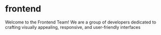 # frontend
Welcome to the Frontend Team! We are a group of developers dedicated to crafting visually appealing, responsive, and user-friendly interfaces
